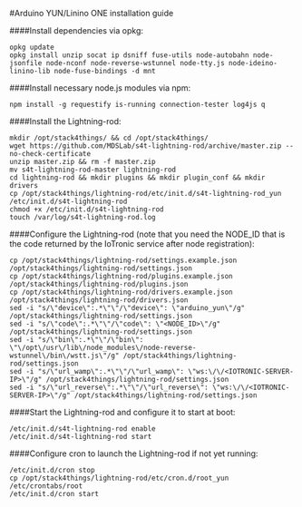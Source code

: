 #Arduino YUN/Linino ONE installation guide

####Install dependencies via opkg:

```
opkg update
opkg install unzip socat ip dsniff fuse-utils node-autobahn node-jsonfile node-nconf node-reverse-wstunnel node-tty.js node-ideino-linino-lib node-fuse-bindings -d mnt
```

####Install necessary node.js modules via npm:

```
npm install -g requestify is-running connection-tester log4js q
```

####Install the Lightning-rod:

```
mkdir /opt/stack4things/ && cd /opt/stack4things/
wget https://github.com/MDSLab/s4t-lightning-rod/archive/master.zip --no-check-certificate
unzip master.zip && rm -f master.zip
mv s4t-lightning-rod-master lightning-rod
cd lightning-rod && mkdir plugins && mkdir plugin_conf && mkdir drivers
cp /opt/stack4things/lightning-rod/etc/init.d/s4t-lightning-rod_yun /etc/init.d/s4t-lightning-rod
chmod +x /etc/init.d/s4t-lightning-rod
touch /var/log/s4t-lightning-rod.log
```

####Configure the Lightning-rod
(note that you need the NODE_ID that is the code returned by the IoTronic service after node registration):

```
cp /opt/stack4things/lightning-rod/settings.example.json /opt/stack4things/lightning-rod/settings.json
cp /opt/stack4things/lightning-rod/plugins.example.json /opt/stack4things/lightning-rod/plugins.json
cp /opt/stack4things/lightning-rod/drivers.example.json /opt/stack4things/lightning-rod/drivers.json
sed -i "s/\"device\":.*\"\"/\"device\": \"arduino_yun\"/g" /opt/stack4things/lightning-rod/settings.json
sed -i "s/\"code\":.*\"\"/\"code\": \"<NODE_ID>\"/g" /opt/stack4things/lightning-rod/settings.json
sed -i "s/\"bin\":.*\"\"/\"bin\": \"\/opt\/usr\/lib\/node_modules\/node-reverse-wstunnel\/bin\/wstt.js\"/g" /opt/stack4things/lightning-rod/settings.json
sed -i "s/\"url_wamp\":.*\"\"/\"url_wamp\": \"ws:\/\/<IOTRONIC-SERVER-IP>\"/g" /opt/stack4things/lightning-rod/settings.json
sed -i "s/\"url_reverse\":.*\"\"/\"url_reverse\": \"ws:\/\/<IOTRONIC-SERVER-IP>\"/g" /opt/stack4things/lightning-rod/settings.json
```

####Start the Lightning-rod and configure it to start at boot:

```
/etc/init.d/s4t-lightning-rod enable
/etc/init.d/s4t-lightning-rod start
```

####Configure cron to launch the Lightning-rod if not yet running:

```
/etc/init.d/cron stop
cp /opt/stack4things/lightning-rod/etc/cron.d/root_yun /etc/crontabs/root
/etc/init.d/cron start
```
